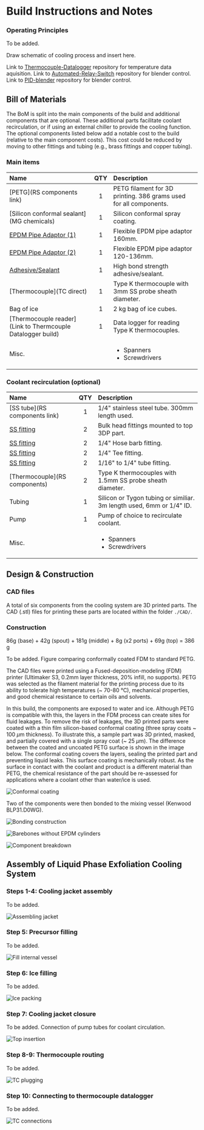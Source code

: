 # Build Instructions and Notes

### Operating Principles

To be added. 

Draw schematic of cooling process and insert here.

Link to [Thermocouple-Datalogger](https://github.com/stafforj/Thermocouple-Datalogger) repository for temperature data aquisition.
Link to [Automated-Relay-Switch](https://github.com/stafforj/Automated-Relay-Switch) repository for blender control.
Link to [PID-blender](https://github.com/DTP587/PID-Blender) repository for blender control.


## Bill of Materials

The BoM is split into the main components of the build and additional components that are optional. These additional parts facilitate coolant recirculation, or if using an external chiller to provide the cooling function. The optional components listed below add a notable cost to the build (relative to the main component costs). This cost could be reduced by moving to other fittings and tubing (e.g., brass fittings and copper tubing).

### Main items

|Name               |QTY|Description                           |
|:------------------|:-:|:-------------------------------------|
|[PETG](RS components link)|1  |PETG filament for 3D printing. 386 grams used for all components. |
|[Silicon conformal sealant](MG chemicals)|1 |Silicon conformal spray coating.|
|[EPDM Pipe Adaptor (1)](Screwfix)|1  |Flexible EPDM pipe adaptor 160mm.|
|[EPDM Pipe Adaptor (2)](Screwfix)|1  |Flexible EPDM pipe adaptor 120-136mm.|
|[Adhesive/Sealant](Screwfix)|1  | High bond strength adhesive/sealant.|
|[Thermocouple](TC direct)|1  |Type K thermocouple with 3mm SS probe sheath diameter.|
|Bag of ice|1  |2 kg bag of ice cubes.|
|[Thermocouple reader](Link to Thermcouple Datalogger build)|1 | Data logger for reading Type K thermocouples.
|Misc.|   | <ul><li>Spanners</li><li>Screwdrivers</li></ul>|

### Coolant recirculation (optional)

|Name               |QTY|Description                           |
|:------------------|:-:|:-------------------------------------|
|[SS tube](RS components link)|1  |1/4" stainless steel tube. 300mm length used. |
|[SS fitting](Hamlet)|2  |Bulk head fittings mounted to top 3DP part.|
|[SS fitting](Hamlet)|2  |1/4" Hose barb fitting.|
|[SS fitting](Hamlet)|2  |1/4" Tee fitting.|
|[SS fitting](Hamlet)|2  |1/16" to 1/4" tube fitting.|
|[Thermocouple](RS components)|2  |Type K thermocouples with 1.5mm SS probe sheath diameter.|
|Tubing|1  |Silicon or Tygon tubing or similiar. 3m length used, 6mm or 1/4" ID. |
|Pump|1  |Pump of choice to recirculate coolant. |
|Misc.|   | <ul><li>Spanners</li><li>Screwdrivers</li></ul>|

## Design & Construction

### CAD files

A total of six components from the cooling system are 3D printed parts. The CAD (.stl) files for printing these parts are located within the folder `./CAD/`.

### Construction

86g (base) + 42g (spout) + 181g (middle) + 8g (x2 ports) + 69g (top) = 386 g

To be added. Figure comparing conformally coated FDM to standard PETG.

The CAD files were printed using a Fused-deposition-modeling (FDM) printer (Ultimaker S3, 0.2mm layer thickness, 20\% infill, no supports). PETG was selected as the filament material for the printing process due to its ability to tolerate high temperatures (~ 70-80 °C), mechanical properties, and good chemical resistance to certain oils and solvents. 

In this build, the components are exposed to water and ice. Although PETG is compatible with this, the layers in the FDM process can create sites for fluid leakages. To remove the risk of leakages, the 3D printed parts were coated with a thin film silicon-based conformal coating (three spray coats ~ 100 $\mu$m thickness). To illustrate this, a sample part was 3D printed, masked, and partially covered with a single spray coat (~ 25 $\mu$m). The difference between the coated and uncoated PETG surface is shown in the image below. The conformal coating covers the layers, sealing the printed part and preventing liquid leaks. This surface coating is mechanically robust. As the surface in contact with the coolant and product is a different material than PETG, the chemical resistance of the part should be re-assessed for applications where a coolant other than water/ice is used.    

![Conformal coating](./Images/FDM-conformal-coating.png)

Two of the components were then bonded to the mixing vessel (Kenwood BLP31.D0WG).

![Bonding construction](./Images/FDM-vessel-bonding.png)

![Barebones without EPDM cylinders](./Images/barebones-with-pipette.png)

![Component breakdown](./Images/all-vessel-components.png)

## Assembly of Liquid Phase Exfoliation Cooling System 

### Steps 1-4: Cooling jacket assembly

To be added.

![Assembling jacket](./Images/pre-test-assembly.png)

### Step 5: Precursor filling

To be added.

![Fill internal vessel](./Images/pre-test-assembly-precursor-fill.png)

### Step 6: Ice filling

To be added.

![Ice packing](./Images/pre-test-assembly-ice.png)

### Step 7: Cooling jacket closure

To be added. Connection of pump tubes for coolant circulation.

![Top insertion](./Images/pre-test-assembly-close-vessel.png)

### Step 8-9: Thermocouple routing 

To be added.

![TC plugging](./Images/pre-test-assembly-route-TC.png)

### Step 10: Connecting to thermocouple datalogger

To be added.

![TC connections](./Images/pre-test-assembly-tc-connections.png)




